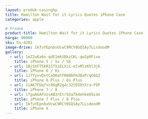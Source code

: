 ```yaml
---
layout: produk-casinghp
title: Hamilton Wait for it Lyrics Quotes iPhone Case
categories: apple

# Produk
product-title: Hamilton Wait for it Lyrics Quotes iPhone Case
harga: 90000
sku: hn-4281
image-drive: 1kfuYEpnbvUcwC9RCY0GQ1Ay7LLsdoodM
gallery:
  - url: 1eZ2uKa6n-qdE1mkVBkzCKL-qw2pRFive
    title: iPhone 5 / 5s / SE
  - url: 1BjSXFT5kR15TXiELXiC-eIvMlzKhl3jk
    title: iPhone 6 / 6s
  - url: 1J7YyvvQxtCe8HatFR6NhPm3BxPrqG6GZ
    title: iPhone 6 Plus / 6s Plus
  - url: 1iAK7FUqfvc86gR2g4c32tDIOtXra-FDF
    title: iPhone 7 / 8
  - url: 1fguAGAFUzsAB3rEtrSGa7b4ehke65LUx
    title: iPhone 7 Plus / 8 Plus
  - url: 1kfuYEpnbvUcwC9RCY0GQ1Ay7LLsdoodM
    title: iPhone X
---
```

